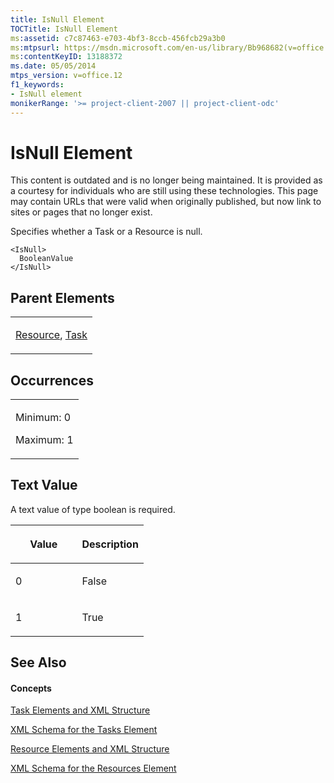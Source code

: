 ```yaml
---
title: IsNull Element
TOCTitle: IsNull Element
ms:assetid: c7c87463-e703-4bf3-8ccb-456fcb29a3b0
ms:mtpsurl: https://msdn.microsoft.com/en-us/library/Bb968682(v=office.12)
ms:contentKeyID: 13188372
ms.date: 05/05/2014
mtps_version: v=office.12
f1_keywords:
- IsNull element
monikerRange: '>= project-client-2007 || project-client-odc'
---
```


# IsNull Element

This content is outdated and is no longer being maintained. It is provided as a courtesy for individuals who are still using these technologies. This page may contain URLs that were valid when originally published, but now link to sites or pages that no longer exist.

Specifies whether a Task or a Resource is null.

    <IsNull>
      BooleanValue
    </IsNull>

## Parent Elements

<table>
<colgroup>
<col style="width: 100%" />
</colgroup>
<tbody>
<tr class="odd">
<td><p><a href="bb968715(v=office.12).md">Resource</a>, <a href="bb968487(v=office.12).md">Task</a></p></td>
</tr>
</tbody>
</table>

## Occurrences

<table>
<colgroup>
<col style="width: 100%" />
</colgroup>
<tbody>
<tr class="odd">
<td><p>Minimum: 0</p>
<p>Maximum: 1</p></td>
</tr>
</tbody>
</table>

## Text Value

A text value of type boolean is required.

<table>
<colgroup>
<col style="width: 50%" />
<col style="width: 50%" />
</colgroup>
<thead>
<tr class="header">
<th><p>Value</p></th>
<th><p>Description</p></th>
</tr>
</thead>
<tbody>
<tr class="odd">
<td><p>0</p></td>
<td><p>False</p></td>
</tr>
<tr class="even">
<td><p>1</p></td>
<td><p>True</p></td>
</tr>
</tbody>
</table>

## See Also

#### Concepts

[Task Elements and XML Structure](bb968475\(v=office.12\).md)

[XML Schema for the Tasks Element](bb968415\(v=office.12\).md)

[Resource Elements and XML Structure](bb968445\(v=office.12\).md)

[XML Schema for the Resources Element](bb968511\(v=office.12\).md)

